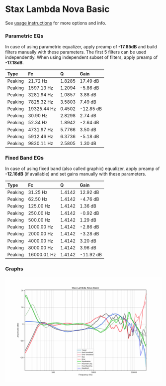 # Stax Lambda Nova Basic
See [usage instructions](https://github.com/jaakkopasanen/AutoEq#usage) for more options and info.

### Parametric EQs
In case of using parametric equalizer, apply preamp of **-17.65dB** and build filters manually
with these parameters. The first 5 filters can be used independently.
When using independent subset of filters, apply preamp of **-17.18dB**.

| Type    | Fc          |      Q | Gain      |
|:--------|:------------|:-------|:----------|
| Peaking | 21.72 Hz    | 1.8285 | 17.49 dB  |
| Peaking | 1597.13 Hz  | 1.2094 | -5.86 dB  |
| Peaking | 3281.94 Hz  | 1.0857 | 3.88 dB   |
| Peaking | 7825.32 Hz  | 3.5803 | 7.49 dB   |
| Peaking | 19325.44 Hz | 0.4502 | -12.85 dB |
| Peaking | 30.90 Hz    | 2.8298 | 2.74 dB   |
| Peaking | 52.34 Hz    | 1.8942 | -2.64 dB  |
| Peaking | 4731.97 Hz  | 5.7766 | 3.50 dB   |
| Peaking | 5912.46 Hz  | 6.3736 | -5.18 dB  |
| Peaking | 9830.11 Hz  | 2.5805 | 1.30 dB   |

### Fixed Band EQs
In case of using fixed band (also called graphic) equalizer, apply preamp of **-12.16dB**
(if available) and set gains manually with these parameters.

| Type    | Fc          |      Q | Gain      |
|:--------|:------------|:-------|:----------|
| Peaking | 31.25 Hz    | 1.4142 | 12.92 dB  |
| Peaking | 62.50 Hz    | 1.4142 | -4.76 dB  |
| Peaking | 125.00 Hz   | 1.4142 | 1.36 dB   |
| Peaking | 250.00 Hz   | 1.4142 | -0.92 dB  |
| Peaking | 500.00 Hz   | 1.4142 | 1.29 dB   |
| Peaking | 1000.00 Hz  | 1.4142 | -2.86 dB  |
| Peaking | 2000.00 Hz  | 1.4142 | -3.28 dB  |
| Peaking | 4000.00 Hz  | 1.4142 | 3.20 dB   |
| Peaking | 8000.00 Hz  | 1.4142 | 3.96 dB   |
| Peaking | 16000.01 Hz | 1.4142 | -11.92 dB |

### Graphs
![](./Stax%20Lambda%20Nova%20Basic.png)